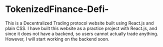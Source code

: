 # TokenizedFinance-Defi-
This is a Decentralized Trading protocol website built using React.js and plain CSS. I have built this website as a practice project with React.js, and since it does not have a backend, so users cannot actually trade anything. However, I will start working on the backend soon.
